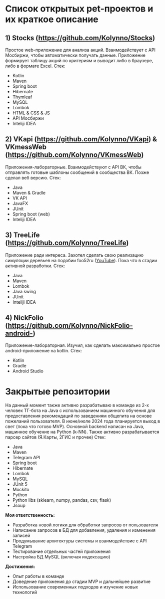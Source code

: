 # Список открытых pet-проектов и их краткое описание
## 1) Stocks (https://github.com/Kolynno/Stocks)
Простое web-приложение для анализа акций. Взаимодействует с API Мосбиржи, чтобы автоматически получать данные.
Приложение формирует таблицу акций по критериям и выводит либо в браузере, либо в формате Excel. 
Стек:
- Kotlin
- Maven
- Spring boot
- Hibernate
- Thymleaf
- MySQL
- Lombok
- HTML & CSS & JS
- API Мосбиржи
- Inteliji IDEA
## 2) VKapi (https://github.com/Kolynno/VKapi) & VKmessWeb (https://github.com/Kolynno/VKmessWeb)
Приложения-лабораторные. Взаимодействуют с API ВК, чтобы отправлять готовые шаблоны сообщений в сообщества ВК. Позже сделал веб версию.
Стек:
- Java
- Maven & Gradle
- VK API
- JavaFX
- JUnit
- Spring boot (web)
- Inteliji IDEA
## 3) TreeLife (https://github.com/Kolynno/TreeLife)
Приложение ради интереса. Захотел сделать свою реализацию симуляции деревьев на подобии foo52ru ([YouTube](https://www.youtube.com/@foo52ru)).
Пока что в стадии активной разработки.
Стек: 
- Java
- Maven
- Lombok
- Java swing
- JUnit
- Inteliji IDEA
## 4)  NickFolio (https://github.com/Kolynno/NickFolio-android-)
Приложение-лабораторная. Изучил, как сделать максимально простое android-приложение на kotlin.
Стек: 
- Kotlin
- Gradle
- Android Studio
# Закрытые репозитории
На данный момент также активно разрабатываю в команде из 2-х человек ТГ-бота на Java с использованием машинного обучения для предоставления рекомендаций по заведениям общепита на основе пожеланий пользователя. 
В июне/июле 2024 года планируется выход в свет (пока что готово MVP). 
Основной backend написан на Java, машинное обучение на Python (k-NN).
Также активно разрабатывается парсер сайтов (Я.Карты, 2ГИС и прочее)
Стек:
- Java
- Maven
- Telegram API
- Spring boot
- Hibernate
- Lombok
- MySQL
- JUnit 5
- Mockito
- Python
- Python libs (sklearn, numpy, pandas, csv, flask)
- Jsoup

**Моя ответственность:**
- Разработка новой логики для обработки запросов от пользователя
- Написание запросов в БД для добавления, удаления и изменения записей
- Продумывание архитектуры системы и взаимодействие с API Telegram
- Тестирование отдельных частей приложения
- Настройка БД MySQL (включая индексацию)

**Достижения:**
- Опыт работы в команде
- Доведение приложения до стадии MVP и дальнейшее развитие
- Использование современных подходов и изучение новых технологий
